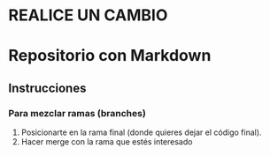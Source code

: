 # REALICE UN CAMBIO

# Repositorio con Markdown

## Instrucciones


### Para mezclar ramas (branches)

1) Posicionarte en la rama final (donde quieres dejar el código final).
2) Hacer merge con la rama que estés interesado
